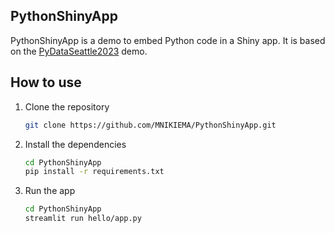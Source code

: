 ## PythonShinyApp

PythonShinyApp is a demo to embed Python code in a Shiny app. It is based on the [PyDataSeattle2023](https://github.com/jcheng5/PyDataSeattle2023-demos/tree/main) demo.

## How to use

1. Clone the repository
    ```bash
    git clone https://github.com/MNIKIEMA/PythonShinyApp.git
    ```

2. Install the dependencies
    ```bash
    cd PythonShinyApp
    pip install -r requirements.txt
    ```

3. Run the app
    ```bash
    cd PythonShinyApp
    streamlit run hello/app.py
    ```